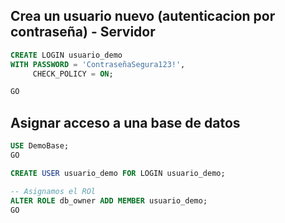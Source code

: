## Crea un usuario nuevo (autenticacion por contraseña) - Servidor

```sql
CREATE LOGIN usuario_demo
WITH PASSWORD = 'ContraseñaSegura123!',
     CHECK_POLICY = ON;

GO

```

## Asignar acceso a una base de datos 
```sql
USE DemoBase;
GO

CREATE USER usuario_demo FOR LOGIN usuario_demo;

-- Asignamos el ROl
ALTER ROLE db_owner ADD MEMBER usuario_demo;
GO
```


